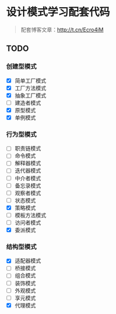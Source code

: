 # 设计模式学习配套代码

> 配套博客文章：http://t.cn/Ecro4iM

## TODO

### 创建型模式

- [x] 简单工厂模式
- [x] 工厂方法模式
- [x] 抽象工厂模式
- [ ] 建造者模式
- [x] 原型模式
- [x] 单例模式

### 行为型模式

- [ ] 职责链模式
- [ ] 命令模式
- [ ] 解释器模式
- [ ] 迭代器模式
- [ ] 中介者模式
- [ ] 备忘录模式
- [ ] 观察者模式
- [ ] 状态模式
- [x] 策略模式
- [ ] 模板方法模式
- [ ] 访问者模式
- [x] 委派模式

### 结构型模式

- [x] 适配器模式
- [ ] 桥接模式
- [ ] 组合模式
- [ ] 装饰模式
- [ ] 外观模式
- [ ] 享元模式
- [x] 代理模式
